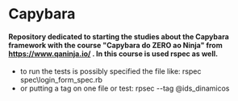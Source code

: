 # Capybara
#### Repository dedicated to starting the studies about the Capybara framework with the course "Capybara do ZERO ao Ninja" from https://www.qaninja.io/ . In this course is used rspec as well. 

- to run the tests is possibly specified the file like:
 rspec spec\login_form_spec.rb
- or putting a tag on one file or test: 
rpsec --tag @ids_dinamicos
